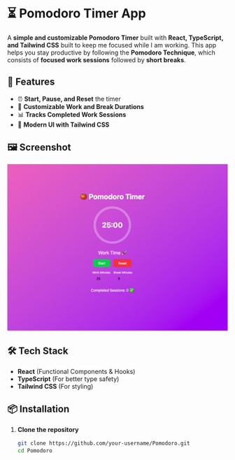 # ⏳ Pomodoro Timer App  

A **simple and customizable Pomodoro Timer** built with **React, TypeScript, and Tailwind CSS** built to keep me focused while I am working. This app helps you stay productive by following the **Pomodoro Technique**, which consists of **focused work sessions** followed by **short breaks**.  

## 🚀 Features  

- ⏰ **Start, Pause, and Reset** the timer  
- 🔄 **Customizable Work and Break Durations**  
- 📊 **Tracks Completed Work Sessions**  
- 🎨 **Modern UI with Tailwind CSS**  

## 🖼️ Screenshot  

![Pomodoro Timer Preview](./src/assets/pomodoro.png)  

## 🛠️ Tech Stack  

- **React** (Functional Components & Hooks)  
- **TypeScript** (For better type safety)  
- **Tailwind CSS** (For styling)  

## 📦 Installation  

1. **Clone the repository**  
   ```sh
   git clone https://github.com/your-username/Pomodoro.git
   cd Pomodoro
